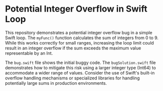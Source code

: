 # Potential Integer Overflow in Swift Loop

This repository demonstrates a potential integer overflow bug in a simple Swift loop. The `myFunc()` function calculates the sum of integers from 0 to 9.  While this works correctly for small ranges, increasing the loop limit could result in an integer overflow if the sum exceeds the maximum value representable by an Int.

The `bug.swift` file shows the initial buggy code. The `bugSolution.swift` file demonstrates how to mitigate this risk using a larger integer type (Int64) to accommodate a wider range of values.  Consider the use of Swift's built-in overflow handling mechanisms or specialized libraries for handling potentially large sums in production environments. 